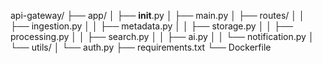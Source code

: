 api-gateway/
├── app/
│   ├── __init__.py
│   ├── main.py
│   ├── routes/
│   │   ├── ingestion.py
│   │   ├── metadata.py
│   │   ├── storage.py
│   │   ├── processing.py
│   │   ├── search.py
│   │   ├── ai.py
│   │   └── notification.py
│   └── utils/
│       └── auth.py
├── requirements.txt
└── Dockerfile
